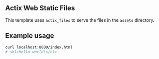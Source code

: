 ## Actix Web Static Files

This template uses `actix_files` to serve the files in the `assets` directory.

## Example usage

```bash
curl localhost:8000/index.html
# <h1>Hello world!</h1>
```
